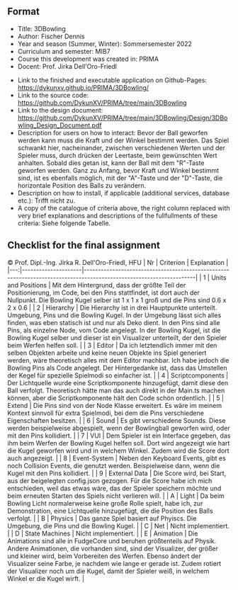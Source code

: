 ## Format

  - Title: 3DBowling
  - Author: Fischer Dennis
  - Year and season (Summer, Winter): Sommersemester 2022
  - Curriculum and semester: MIB7
  - Course this development was created in: PRIMA
  - Docent: Prof. Jirka Dell'Oro-Friedl
  * Link to the finished and executable application on Github-Pages: https://dykunxv.github.io/PRIMA/3DBowling/
  * Link to the source code: https://github.com/DykunXV/PRIMA/tree/main/3DBowling
  * Link to the design document: https://github.com/DykunXV/PRIMA/tree/main/3DBowling/Design/3DBowling_Design_Document.pdf
  * Description for users on how to interact: Bevor der Ball geworfen werden kann muss die Kraft und der Winkel bestimmt werden. Das Spiel schwankt hier, nacheinander, zwischen verschiedenen Werten und der Spieler muss, durch drücken der Leertaste, beim gewünschten Wert anhalten. Sobald dies getan ist, kann der Ball mit dem "R"-Taste geworfen werden. Ganz zu Anfang, bevor Kraft und Winkel bestimmt sind, ist es ebenfalls möglich, mit der "A"-Taste und der "D"-Taste, die horizontale Position des Balls zu verändern.
  * Description on how to install, if applicable (additional services, database etc.): Trifft nicht zu.
  * A copy of the catalogue of criteria above, the right column replaced with very brief explanations and descriptions of the fullfullments of these criteria: Siehe folgende Tabelle.

## Checklist for the final assignment

© Prof. Dipl.-Ing. Jirka R. Dell'Oro-Friedl, HFU
| Nr | Criterion | Explanation |
|---:|---------------------|---------------------------------------------------------------------------------------------------------------------|
| 1 | Units and Positions | Mit dem Hintergrund, dass der größte Teil der Positionierung, im Code, bei den Pins stattfindet, ist dort auch der Nullpunkt. Die Bowling Kugel selber ist 1 x 1 x 1 groß und die Pins sind 0.6 x 2 x 0.6 |
| 2 | Hierarchy | Die Hierarchy ist in drei Hauptpunkte unterteilt. Umgebung, Pins und die Bowling Kugel. In der Umgebung lässt sich alles finden, was eben statisch ist und nur als Deko dient. In den Pins sind alle Pins, als einzelne Node, vom Code angelegt. In der Bowling Kugel, ist die Bowling Kugel selber und dieser ist ein Visualizer unterteilt, der den Spieler beim Werfen helfen soll. |
| 3 | Editor | Da ich letztendlich immer mit den selben Objekten arbeite und keine neuen Objekte ins Spiel generiert werden, wäre theoretisch alles mit dem Editor machbar. Ich habe jedoch die Bowling Pins als Code angelegt. Der Hintergedanke ist, dass das Umstellen der Kegel für spezielle Spielmodi so einfacher ist. |
| 4 | Scriptcomponents | Der Lichtquelle wurde eine Scriptkomponente hinzugefügt, damit diese den Ball verfolgt. Theoretisch hätte man das auch direkt in der Main.ts machen können, aber die Scriptkomponente hält den Code schön ordentlich. |
| 5 | Extend | Die Pins sind von der Node Klasse erweitert. Es wäre im meinem Kontext sinnvoll für extra Spielmodi, bei dem die Pins verschiedene Eigenschaften besitzen. |
| 6 | Sound | Es gibt verschiedene Sounds. Diese werden beispielweise abgespielt, wenn der Bowlingball geworfen wird, oder mit den Pins kollidiert. |
| 7 | VUI | Dem Spieler ist ein Interface gegeben, das ihm beim Werfen der Bowling Kugel helfen soll. Dort wird angezeigt wie hart die Kugel geworfen wird und in welchem Winkel. Zudem wird die Score dort auch angezeigt. |
| 8 | Event-System | Neben den Keyboard Events, gibt es noch Collision Events, die genutzt werden. Beispielweise dann, wenn die Kugel mit den Pins kollidiert. |
| 9 | External Data | Die Score wird, bei Start, aus der beigelegten config.json gezogen. Für die Score habe ich mich entschieden, weil das etwas wäre, das der Spieler speichern möchte und beim erneuten Starten des Spiels nicht verlieren will. |
| A | Light | Da beim Bowling Licht normalerweise keine große Rolle spielt, habe ich, zur Demonstration, eine Lichtquelle hinzugefügt, die die Position des Balls verfolgt. |
| B | Physics | Das ganze Spiel basiert auf Phyiscs. Die Umgebung, die Pins und die Bowling Kugel. |
| C | Net | Nicht implementiert. |
| D | State Machines | Nicht implementiert. |
| E | Animation | Die Animations sind alle in FudgeCore und beruhen größtenteils auf Physik. Andere Animationen, die vorhanden sind, sind der Visualizer, der größer und kleiner wird, beim Vorbereiten des Werfen. Ebenso ändert der Visualizer seine Farbe, je nachdem wie lange er gerade ist. Zudem rotiert der Visualizer noch um die Kugel, damit der Spieler weiß, in welchem Winkel er die Kugel wirft. |
